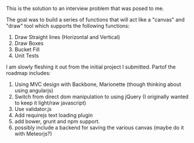 This is the solution to an interview problem that was posed to me. 

The goal was to build a series of functions that will act like a "canvas" and "draw" tool which supports the following functions: 

1. Draw Straight lines (Horizontal and Vertical)
2. Draw Boxes 
3. Bucket Fill 
4. Unit Tests


I am slowly fleshing it out from the initial project I submitted.
Partof the roadmap includes: 

1. Using MVC design with Backbone, Marionette (though thinking about using angularjs) 
2. Switch from direct dom manipulation to using jQuery (I originally wanted to keep it light/raw javascript) 
3. Use validator.js
4. Add requirejs text loading plugin
5. add bower, grunt and npm support.
6. possibly include a backend for saving the various canvas (maybe do it with Meteorjs?) 


